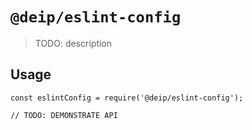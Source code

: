 # `@deip/eslint-config`

> TODO: description

## Usage

```
const eslintConfig = require('@deip/eslint-config');

// TODO: DEMONSTRATE API
```
